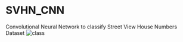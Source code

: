 # SVHN_CNN
Convolutional Neural Network to classify Street View House Numbers Dataset
![class](https://github.com/CrownCrafter/SVHN_CNN/assets/46600783/ebfefb25-c582-4909-9890-d41abc917828)
